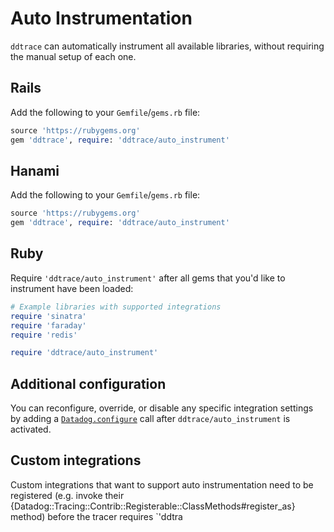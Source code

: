 # Auto Instrumentation

`ddtrace` can automatically instrument all available libraries, without requiring the manual setup of each one.

## Rails

Add the following to your `Gemfile`/`gems.rb` file:

```ruby
source 'https://rubygems.org'
gem 'ddtrace', require: 'ddtrace/auto_instrument'
```

## Hanami

Add the following to your `Gemfile`/`gems.rb` file:

```ruby
source 'https://rubygems.org'
gem 'ddtrace', require: 'ddtrace/auto_instrument'
```

## Ruby

Require `'ddtrace/auto_instrument'` after all gems that you'd like to instrument have been loaded:

```ruby
# Example libraries with supported integrations
require 'sinatra'
require 'faraday'
require 'redis'

require 'ddtrace/auto_instrument'
```

## Additional configuration

You can reconfigure, override, or disable any specific integration settings by adding
a [`Datadog.configure`](GettingStarted.md#integration-instrumentation) call after `ddtrace/auto_instrument` is activated.

## Custom integrations

Custom integrations that want to support auto instrumentation need to be registered
(e.g. invoke their {Datadog::Tracing::Contrib::Registerable::ClassMethods#register_as} method) before
the tracer requires `'ddtra